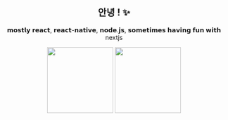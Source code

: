<h2 align="center"> 안녕 ! ✨</h2>

<!-- <p align="center">
   <img src="https://i.imgur.com/4HKfnAn.png" width="150" />
   <img src="https://i.imgur.com/0gJo9yY.png" width="150" />
   <img src="https://i.imgur.com/w8F4apl.png" width="150" />
   <img src="https://i.imgur.com/c3eg0DH.png" width="150" />
   <img src="https://media.giphy.com/media/MTqDQqionCih6rwTh5/giphy.gif" width="550" />
</p> -->


<p align="center">
   𝗺𝗼𝘀𝘁𝗹𝘆 𝗿𝗲𝗮𝗰𝘁, 𝗿𝗲𝗮𝗰𝘁-𝗻𝗮𝘁𝗶𝘃𝗲, 𝗻𝗼𝗱𝗲.𝗷𝘀, 𝘀𝗼𝗺𝗲𝘁𝗶𝗺𝗲𝘀 𝗵𝗮𝘃𝗶𝗻𝗴 𝗳𝘂𝗻 𝘄𝗶𝘁𝗵 nextjs
</p>
<p align="center">
   <img src="https://user-images.githubusercontent.com/38048916/178339944-c9bea3b1-d737-4fa7-b141-3fe902eaf6ac.gif" width="150" />
   <img src="https://user-images.githubusercontent.com/38048916/178337138-b0eaa6c1-ab76-49f3-8f4a-2fb6c6a52e2f.gif" width="150" />
</p>
